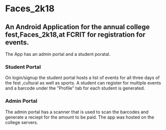 # Faces_2k18
## An Android Application for the annual college fest,Faces_2k18,at FCRIT for registration for events.

The App has an admin portal and a student poratal.

### Student Portal
On login/signup the student portal hosts a list of events for all three days of the fest ,cultural as well as sports.
A student can register for multiple events and a barcode under the "Profile" tab for each student is generated.

### Admin Portal
The admin portal has a scanner that is used to scan the barcodes and generate a reciept for the amount to be paid.
The app was hosted on the college servers.
